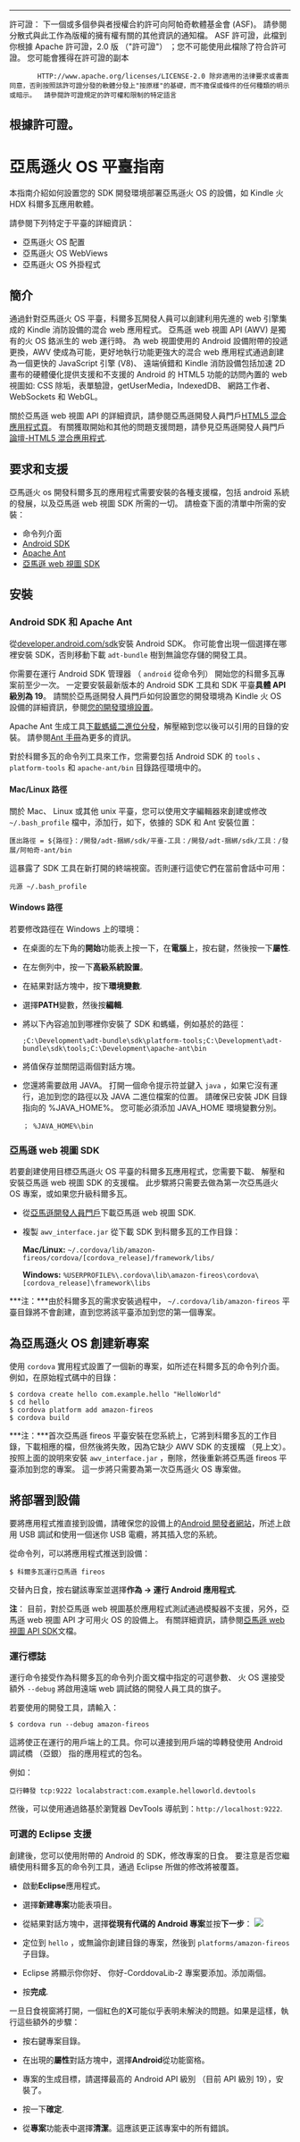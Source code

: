 ---

許可證： 下一個或多個參與者授權合約許可向阿帕奇軟體基金會 (ASF)。 請參閱分散式與此工作為版權的擁有權有關的其他資訊的通知檔。 ASF 許可證，此檔到你根據 Apache 許可證，2.0 版 （"許可證"） ；您不可能使用此檔除了符合許可證。 您可能會獲得在許可證的副本

           HTTP://www.apache.org/licenses/LICENSE-2.0 除非適用的法律要求或書面同意，否則按照該許可證分發的軟體分發上"按原樣"的基礎，而不擔保或條件的任何種類的明示或暗示。  請參閱許可證規定的許可權和限制的特定語言
    

## 根據許可證。

# 亞馬遜火 OS 平臺指南

本指南介紹如何設置您的 SDK 開發環境部署亞馬遜火 OS 的設備，如 Kindle 火 HDX 科爾多瓦應用軟體。

請參閱下列特定于平臺的詳細資訊：

*   亞馬遜火 OS 配置
*   亞馬遜火 OS WebViews
*   亞馬遜火 OS 外掛程式

## 簡介

通過針對亞馬遜火 OS 平臺，科爾多瓦開發人員可以創建利用先進的 web 引擎集成的 Kindle 消防設備的混合 web 應用程式。 亞馬遜 web 視圖 API (AWV) 是獨有的火 OS 鉻派生的 web 運行時。 為 web 視圖使用的 Android 設備附帶的投遞更換，AWV 使成為可能，更好地執行功能更強大的混合 web 應用程式通過創建為一個更快的 JavaScript 引擎 (V8)、 遠端偵錯和 Kindle 消防設備包括加速 2D 畫布的硬體優化提供支援和不支援的 Android 的 HTML5 功能的訪問內置的 web 視圖如: CSS 除垢，表單驗證，getUserMedia，IndexedDB、 網路工作者、 WebSockets 和 WebGL。

關於亞馬遜 web 視圖 API 的詳細資訊，請參閱亞馬遜開發人員門戶[HTML5 混合應用程式頁][1]。 有關獲取開始和其他的問題支援問題，請參見亞馬遜開發人員門戶[論壇-HTML5 混合應用程式][2].

 [1]: https://developer.amazon.com/public/solutions/platforms/android-fireos/docs/building-and-testing-your-hybrid-app
 [2]: http://forums.developer.amazon.com/forums/category.jspa?categoryID=41

## 要求和支援

亞馬遜火 os 開發科爾多瓦的應用程式需要安裝的各種支援檔，包括 android 系統的發展，以及亞馬遜 web 視圖 SDK 所需的一切。 請檢查下面的清單中所需的安裝：

*   命令列介面
*   [Android SDK][3]
*   [Apache Ant][4]
*   [亞馬遜 web 視圖 SDK][1]

 [3]: http://developer.android.com/sdk/
 [4]: http://ant.apache.org

## 安裝

### Android SDK 和 Apache Ant

從[developer.android.com/sdk][3]安裝 Android SDK。 你可能會出現一個選擇在哪裡安裝 SDK，否則移動下載 `adt-bundle` 樹到無論您存儲的開發工具。

你需要在運行 Android SDK 管理器 （ `android` 從命令列） 開始您的科爾多瓦專案前至少一次。 一定要安裝最新版本的 Android SDK 工具和 SDK 平臺**具體 API 級別為 19**。 請關於亞馬遜開發人員門戶如何設置您的開發環境為 Kindle 火 OS 設備的詳細資訊，參閱[您的開發環境設置][5]。

 [5]: https://developer.amazon.com/public/resources/development-tools/ide-tools/tech-docs/01-setting-up-your-development-environment

Apache Ant 生成工具[下載螞蟻二進位分發][6]，解壓縮到您以後可以引用的目錄的安裝。 請參閱[Ant 手冊][7]為更多的資訊。

 [6]: http://ant.apache.org/bindownload.cgi
 [7]: http://ant.apache.org/manual/index.html

對於科爾多瓦的命令列工具來工作，您需要包括 Android SDK 的 `tools` 、 `platform-tools` 和 `apache-ant/bin` 目錄路徑環境中的。

#### Mac/Linux 路徑

關於 Mac、 Linux 或其他 unix 平臺，您可以使用文字編輯器來創建或修改 `~/.bash_profile` 檔中，添加行，如下，依據的 SDK 和 Ant 安裝位置：

    匯出路徑 = ${路徑}：/開發/adt-捆綁/sdk/平臺-工具：/開發/adt-捆綁/sdk/工具：/發展/阿帕奇-ant/bin
    

這暴露了 SDK 工具在新打開的終端視窗。否則運行這使它們在當前會話中可用：

    元源 ~/.bash_profile
    

#### Windows 路徑

若要修改路徑在 Windows 上的環境：

*   在桌面的左下角的**開始**功能表上按一下，在**電腦**上，按右鍵，然後按一下**屬性**.

*   在左側列中，按一下**高級系統設置**。

*   在結果對話方塊中，按下**環境變數**.

*   選擇**PATH**變數，然後按**編輯**.

*   將以下內容追加到哪裡你安裝了 SDK 和螞蟻，例如基於的路徑：
    
        ;C:\Development\adt-bundle\sdk\platform-tools;C:\Development\adt-bundle\sdk\tools;C:\Development\apache-ant\bin
        

*   將值保存並關閉這兩個對話方塊。

*   您還將需要啟用 JAVA。 打開一個命令提示符並鍵入 `java` ，如果它沒有運行，追加到您的路徑以及 JAVA 二進位檔案的位置。 請確保已安裝 JDK 目錄指向的 %JAVA\_HOME%。 您可能必須添加 JAVA\_HOME 環境變數分別。
    
        ； %JAVA_HOME%\bin
        

### 亞馬遜 web 視圖 SDK

若要創建使用目標亞馬遜火 OS 平臺的科爾多瓦應用程式，您需要下載、 解壓和安裝亞馬遜 web 視圖 SDK 的支援檔。 此步驟將只需要去做為第一次亞馬遜火 OS 專案，或如果您升級科爾多瓦。

*   從[亞馬遜開發人員門戶][1]下載亞馬遜 web 視圖 SDK.

*   複製 `awv_interface.jar` 從下載 SDK 到科爾多瓦的工作目錄：
    
    **Mac/Linux:** `~/.cordova/lib/amazon-fireos/cordova/[cordova_release]/framework/libs/`
    
    **Windows:** `%USERPROFILE%\.cordova\lib\amazon-fireos\cordova\[cordova_release]\framework\libs`

***注：***由於科爾多瓦的需求安裝過程中， `~/.cordova/lib/amazon-fireos` 平臺目錄將不會創建，直到您將該平臺添加到您的第一個專案。

## 為亞馬遜火 OS 創建新專案

使用 `cordova` 實用程式設置了一個新的專案，如所述在科爾多瓦的命令列介面。例如，在原始程式碼中的目錄：

    $ cordova create hello com.example.hello "HelloWorld"
    $ cd hello
    $ cordova platform add amazon-fireos
    $ cordova build
    

***注：***首次亞馬遜 fireos 平臺安裝在您系統上，它將到科爾多瓦的工作目錄，下載相應的檔，但然後將失敗，因為它缺少 AWV SDK 的支援檔 （見上文）。 按照上面的說明來安裝 `awv_interface.jar` ，刪除，然後重新將亞馬遜 fireos 平臺添加到您的專案。 這一步將只需要為第一次亞馬遜火 OS 專案做。

## 將部署到設備

要將應用程式推直接到設備，請確保您的設備上的[Android 開發者網站][8]，所述上啟用 USB 調試和使用一個迷你 USB 電纜，將其插入您的系統。

 [8]: http://developer.android.com/tools/device.html

從命令列，可以將應用程式推送到設備：

    $ 科爾多瓦運行亞馬遜 fireos
    

交替內日食，按右鍵該專案並選擇**作為 → 運行 Android 應用程式**.

**注**： 目前，對於亞馬遜 web 視圖基於應用程式測試通過模擬器不支援，另外，亞馬遜 web 視圖 API 才可用火 OS 的設備上。 有關詳細資訊，請參閱[亞馬遜 web 視圖 API SDK][1]文檔。

### 運行標誌

運行命令接受作為科爾多瓦的命令列介面文檔中指定的可選參數、 火 OS 還接受額外 `--debug` 將啟用遠端 web 調試鉻的開發人員工具的旗子。

若要使用的開發工具，請輸入：

    $ cordova run --debug amazon-fireos
    

這將使正在運行的用戶端上的工具。你可以連接到用戶端的埠轉發使用 Android 調試橋 （亞銀） 指的應用程式的包名。

例如：

    亞行轉發 tcp:9222 localabstract:com.example.helloworld.devtools
    

然後，可以使用通過鉻基於瀏覽器 DevTools 導航到：`http://localhost:9222`.

### 可選的 Eclipse 支援

創建後，您可以使用附帶的 Android 的 SDK，修改專案的日食。 要注意是否您繼續使用科爾多瓦的命令列工具，通過 Eclipse 所做的修改將被覆蓋。

*   啟動**Eclipse**應用程式。

*   選擇**新建專案**功能表項目。

*   從結果對話方塊中，選擇**從現有代碼的 Android 專案**並按**下一步**： ![][9]

*   定位到 `hello` ，或無論你創建目錄的專案，然後到 `platforms/amazon-fireos` 子目錄。

*   Eclipse 將顯示你你好、 你好-CorddovaLib-2 專案要添加。添加兩個。

*   按**完成**.

 [9]: img/guide/platforms//eclipse_new_project.png

一旦日食視窗將打開，一個紅色的**X**可能似乎表明未解決的問題。如果是這樣，執行這些額外的步驟：

*   按右鍵專案目錄。

*   在出現的**屬性**對話方塊中，選擇**Android**從功能窗格。

*   專案的生成目標，請選擇最高的 Android API 級別 （目前 API 級別 19），安裝了。

*   按一下**確定**.

*   從**專案**功能表中選擇**清潔**。這應該更正該專案中的所有錯誤。
